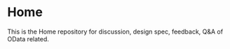 # Home
This is the Home repository for discussion, design spec, feedback, Q&amp;A of OData related.
